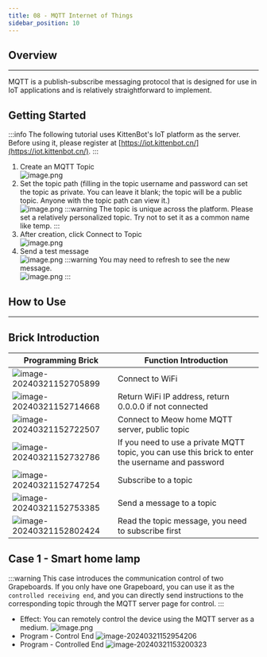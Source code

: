 ```yaml
---
title: 08 - MQTT Internet of Things
sidebar_position: 10
---
```



## Overview
---
MQTT is a publish-subscribe messaging protocol that is designed for use in IoT applications and is relatively straightforward to implement.





## Getting Started
:::info
The following tutorial uses KittenBot's IoT platform as the server. Before using it, please register at [https://iot.kittenbot.cn/](https://iot.kittenbot.cn/).
:::

1. Create an MQTT Topic<br />![image.png](https://learn.kittenbot.cn/2024md_pic/1670325170546-3ad6649c-16c6-4b4e-a05a-1434cb2f5975.png)
2. Set the topic path (filling in the topic username and password can set the topic as private. You can leave it blank; the topic will be a public topic. Anyone with the topic path can view it.)<br />![image.png](https://learn.kittenbot.cn/2024md_pic/1670325511280-a1c2ee2a-8643-47c5-bc8c-b515140602f4.png)
:::warning
The topic is unique across the platform. Please set a relatively personalized topic. Try not to set it as a common name like temp.
:::
3. After creation, click Connect to Topic<br />![image.png](https://learn.kittenbot.cn/2024md_pic/1670325614453-1d397c6a-7b6d-4592-9f12-a062616a9a44.png)
4. Send a test message<br />![image.png](https://learn.kittenbot.cn/2024md_pic/1670325693953-94a34fdb-6b57-4336-8c6d-c15f27a17768.png)
:::warning
You may need to refresh to see the new message.<br />![image.png](https://learn.kittenbot.cn/2024md_pic/1670325784181-4064761a-b7e5-4a18-a905-10200b622763.png)
:::





## How to Use
---





## Brick Introduction
| **Programming Brick** | **Function Introduction** |
| --- | --- |
| ![image-20240321152705899](https://learn.kittenbot.cn/2024md_pic/image-20240321152705899.png) | Connect to WiFi |
| ![image-20240321152714668](https://learn.kittenbot.cn/2024md_pic/image-20240321152714668.png) | Return WiFi IP address, return 0.0.0.0 if not connected |
| ![image-20240321152722507](https://learn.kittenbot.cn/2024md_pic/image-20240321152722507.png) | Connect to Meow home MQTT server, public topic |
| ![image-20240321152732786](https://learn.kittenbot.cn/2024md_pic/image-20240321152732786.png) | If you need to use a private MQTT topic, you can use this brick to enter the username and password |
| ![image-20240321152747254](https://learn.kittenbot.cn/2024md_pic/image-20240321152747254.png) | Subscribe to a topic |
| ![image-20240321152753385](https://learn.kittenbot.cn/2024md_pic/image-20240321152753385.png) | Send a message to a topic |
| ![image-20240321152802424](https://learn.kittenbot.cn/2024md_pic/image-20240321152802424.png) | Read the topic message, you need to subscribe first |





## Case 1 - Smart home lamp
:::warning
This case introduces the communication control of two Grapeboards. If you only have one Grapeboard, you can use it as the `controlled receiving end`, and you can directly send instructions to the corresponding topic through the MQTT server page for control.
:::
- Effect: You can remotely control the device using the MQTT server as a medium.
![image.png](https://learn.kittenbot.cn/2024md_pic/1670298755599-b39c3142-c38c-41f5-be67-252541907db5.png)
- Program - Control End
![image-20240321152954206](https://learn.kittenbot.cn/2024md_pic/image-20240321152954206.png)
- Program - Controlled End
![image-20240321153200323](https://learn.kittenbot.cn/2024md_pic/image-20240321153200323.png)



